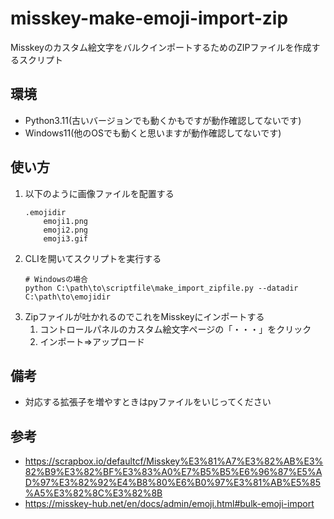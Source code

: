 # misskey-make-emoji-import-zip
Misskeyのカスタム絵文字をバルクインポートするためのZIPファイルを作成するスクリプト

## 環境
- Python3.11(古いバージョンでも動くかもですが動作確認してないです)
- Windows11(他のOSでも動くと思いますが動作確認してないです)

## 使い方
1. 以下のように画像ファイルを配置する
    ```
    .emojidir
        emoji1.png
        emoji2.png
        emoji3.gif
    ```
2. CLIを開いてスクリプトを実行する
    ```
    # Windowsの場合
    python C:\path\to\scriptfile\make_import_zipfile.py --datadir C:\path\to\emojidir
    ```
3. Zipファイルが吐かれるのでこれをMisskeyにインポートする
    1. コントロールパネルのカスタム絵文字ページの「・・・」をクリック
    2. インポート⇒アップロード

## 備考
- 対応する拡張子を増やすときはpyファイルをいじってください

## 参考
- https://scrapbox.io/defaultcf/Misskey%E3%81%A7%E3%82%AB%E3%82%B9%E3%82%BF%E3%83%A0%E7%B5%B5%E6%96%87%E5%AD%97%E3%82%92%E4%B8%80%E6%B0%97%E3%81%AB%E5%85%A5%E3%82%8C%E3%82%8B
- https://misskey-hub.net/en/docs/admin/emoji.html#bulk-emoji-import

